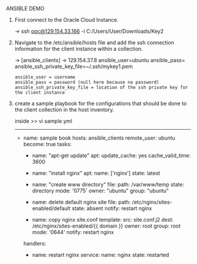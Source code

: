ANSIBLE DEMO

1) First connect to the Oracle Cloud Instance.

    -> ssh opc@129.154.33.166 -i C:/Users/User/Downloads/Key2
    
2) Navigate to the /etc/ansible/hosts file and add the ssh connection information for the client instance within a collection.

   -> [ansible_clients]
   -> 129.154.37.8 ansible_user=ubuntu ansible_pass= ansible_ssh_private_key_file=~/.ssh/mykey1.pem 
   
       ansible_user = username
       ansible_pass = password (null here because no password)
       ansible_ssh_private_key_file = location of the ssh private key for the client instance
       
3) create a sample playbook for the configurations that should be done to the client collection in the host inventory.


    inside >> vi sample.yml

    ---
    - name: sample book
      hosts: ansible_clients
      remote_user: ubuntu
      become: true
      tasks:
       - name: "apt-get update"
         apt:
           update_cache: yes
           cache_valid_time: 3600

       - name: "install nginx"
         apt:
           name: ['nginx']
           state: latest

       - name: "create www directory"
         file:
           path: /var/www/temp
           state: directory
           mode: '0775'
           owner: "ubuntu"
           group: "ubuntu"

      - name: delete default nginx site
        file:
          path: /etc/nginx/sites-enabled/default
          state: absent
        notify: restart nginx

      - name: copy nginx site.conf
        template:
          src: site.conf.j2
          dest: /etc/nginx/sites-enabled/{{ domain }}
          owner: root
          group: root
          mode: '0644'
        notify: restart nginx

      handlers:
        - name: restart nginx
          service:
            name: nginx
            state: restarted
